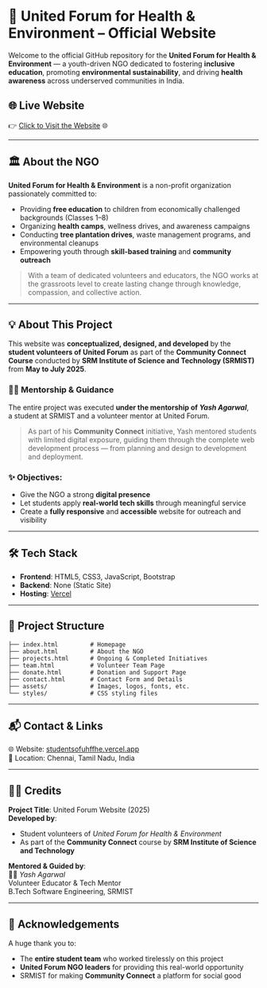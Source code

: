 
# 🌿 United Forum for Health & Environment – Official Website

Welcome to the official GitHub repository for the **United Forum for Health & Environment** — a youth-driven NGO dedicated to fostering **inclusive education**, promoting **environmental sustainability**, and driving **health awareness** across underserved communities in India.

## 🌐 Live Website

👉 [Click to Visit the Website](https://studentsofuhffhe.vercel.app/) 🌐

---

## 🏛️ About the NGO

**United Forum for Health & Environment** is a non-profit organization passionately committed to:

- Providing **free education** to children from economically challenged backgrounds (Classes 1–8)
- Organizing **health camps**, wellness drives, and awareness campaigns
- Conducting **tree plantation drives**, waste management programs, and environmental cleanups
- Empowering youth through **skill-based training** and **community outreach**

> With a team of dedicated volunteers and educators, the NGO works at the grassroots level to create lasting change through knowledge, compassion, and collective action.

---

## 💡 About This Project

This website was **conceptualized, designed, and developed** by the **student volunteers of United Forum** as part of the **Community Connect Course** conducted by **SRM Institute of Science and Technology (SRMIST)** from **May to July 2025**.

### 👨‍🏫 Mentorship & Guidance

The entire project was executed **under the mentorship of _Yash Agarwal_**,  
a student at SRMIST and a volunteer mentor at United Forum.

> As part of his **Community Connect** initiative, Yash mentored students with limited digital exposure, guiding them through the complete web development process — from planning and design to development and deployment.

### ✨ Objectives:
- Give the NGO a strong **digital presence**
- Let students apply **real-world tech skills** through meaningful service
- Create a **fully responsive** and **accessible** website for outreach and visibility

---

## 🛠️ Tech Stack

- **Frontend**: HTML5, CSS3, JavaScript, Bootstrap  
- **Backend**: None (Static Site)  
- **Hosting**: [Vercel](https://vercel.com/)

---

## 📁 Project Structure

```
├── index.html         # Homepage
├── about.html         # About the NGO
├── projects.html      # Ongoing & Completed Initiatives
├── team.html          # Volunteer Team Page
├── donate.html        # Donation and Support Page
├── contact.html       # Contact Form and Details
├── assets/            # Images, logos, fonts, etc.
└── styles/            # CSS styling files
```

---



## 📬 Contact & Links


🌐 Website: [studentsofuhffhe.vercel.app](https://studentsofuhffhe.vercel.app/)  
📍 Location: Chennai, Tamil Nadu, India

---

## 🧑‍💻 Credits

**Project Title**: United Forum Website (2025)  
**Developed by**:  
- Student volunteers of *United Forum for Health & Environment*  
- As part of the **Community Connect** course by **SRM Institute of Science and Technology**

**Mentored & Guided by**:  
👨‍💻 *Yash Agarwal*  
Volunteer Educator & Tech Mentor  
B.Tech Software Engineering, SRMIST


---

## 🌟 Acknowledgements

A huge thank you to:
- The **entire student team** who worked tirelessly on this project
- **United Forum NGO leaders** for providing this real-world opportunity
- SRMIST for making **Community Connect** a platform for social good
